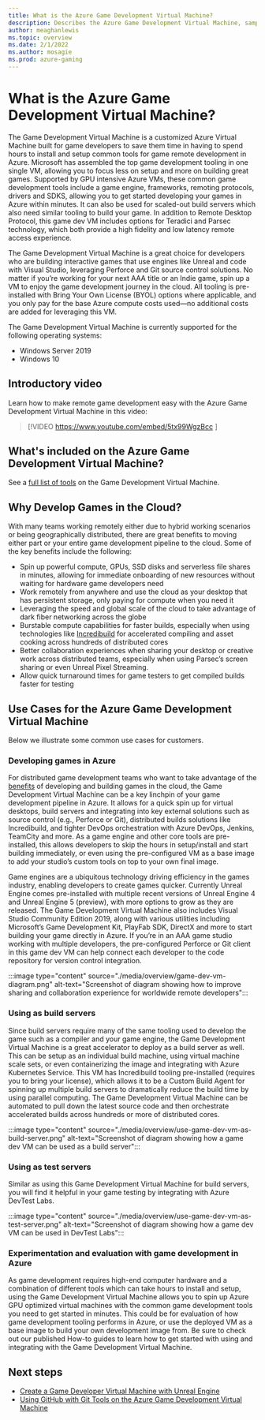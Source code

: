 ```yaml
---
title: What is the Azure Game Development Virtual Machine? 
description: Describes the Azure Game Development Virtual Machine, sample use cases, and how to use the Azure Game Development Virtual Machine as a game build server.
author: meaghanlewis
ms.topic: overview
ms.date: 2/1/2022
ms.author: mosagie
ms.prod: azure-gaming
---
```


# What is the Azure Game Development Virtual Machine?

The Game Development Virtual Machine is a customized Azure Virtual Machine built for game developers to save them time in having to spend hours to install and setup common tools for game remote development in Azure. Microsoft has assembled the top game development tooling in one single VM, allowing you to focus less on setup and more on building great games. Supported by GPU intensive Azure VMs, these common game development tools include a game engine, frameworks, remoting protocols, drivers and SDKS, allowing you to get started developing your games in Azure within minutes. It can also be used for scaled-out build servers which also need similar tooling to build your game. In addition to Remote Desktop Protocol, this game dev VM includes options for Teradici and Parsec technology, which both provide a high fidelity and low latency remote access experience.

The Game Development Virtual Machine is a great choice for developers who are building interactive games that use engines like Unreal and code with Visual Studio, leveraging Perforce and Git source control solutions. No matter if you’re working for your next AAA title or an Indie game, spin up a VM to enjoy the game development journey in the cloud. All tooling is pre-installed with Bring Your Own License (BYOL) options where applicable, and you only pay for the base Azure compute costs used—no additional costs are added for leveraging this VM.

The Game Development Virtual Machine is currently supported for the following operating systems:

* Windows Server 2019
* Windows 10

## Introductory video

Learn how to make remote game development easy with the Azure Game Development Virtual Machine in this video:
> [!VIDEO https://www.youtube.com/embed/5tx99WgzBcc ]

## What's included on the Azure Game Development Virtual Machine?

See a [full list of tools](./tools-included-azure-game-dev-kit.md) on the Game Development Virtual Machine.

## Why Develop Games in the Cloud?

With many teams working remotely either due to hybrid working scenarios or being geographically distributed, there are great benefits to moving either part or your entire game development pipeline to the cloud. Some of the key benefits include the following:

* Spin up powerful compute, GPUs, SSD disks and serverless file shares in minutes, allowing for immediate onboarding of new resources without waiting for hardware game developers need
* Work remotely from anywhere and use the cloud as your desktop that has persistent storage, only paying for compute when you need it
* Leveraging the speed and global scale of the cloud to take advantage of dark fiber networking across the globe
* Burstable compute capabilities for faster builds, especially when using technologies like [Incredibuild](https://www.incredibuild.com/partners/azure) for accelerated compiling and asset cooking across hundreds of distributed cores
* Better collaboration experiences when sharing your desktop or creative work across distributed teams, especially when using Parsec’s screen sharing or even Unreal Pixel Streaming.
* Allow quick turnaround times for game testers to get compiled builds faster for testing

## Use Cases for the Azure Game Development Virtual Machine

Below we illustrate some common use cases for customers.

### Developing games in Azure

For distributed game development teams who want to take advantage of the [benefits](./overview.md#why-develop-games-in-the-cloud) of developing and building games in the cloud, the Game Development Virtual Machine can be a key linchpin of your game development pipeline in Azure. It allows for a quick spin up for virtual desktops, build servers and integrating into key external solutions such as source control (e.g., Perforce or Git), distributed builds solutions like Incredibuild, and tighter DevOps orchestration with Azure DevOps, Jenkins, TeamCity and more. As a game engine and other core tools are pre-installed, this allows developers to skip the hours in setup/install and start building immediately, or even using the pre-configured VM as a base image to add your studio’s custom tools on top to your own final image.

Game engines are a ubiquitous technology driving efficiency in the games industry, enabling developers to create games quicker. Currently Unreal Engine comes pre-installed with multiple recent versions of Unreal Engine 4 and Unreal Engine 5 (preview), with more options to grow as they are released. The Game Development Virtual Machine also includes Visual Studio Community Edition 2019, along with various utilities including Microsoft’s Game Development Kit, PlayFab SDK, DirectX and more to start building your game directly in Azure. If you’re in an AAA game studio working with multiple developers, the pre-configured Perforce or Git client in this game dev VM can help connect each developer to the code repository for version control integration.

:::image type="content" source="./media/overview/game-dev-vm-diagram.png" alt-text="Screenshot of diagram showing how to improve sharing and collaboration experience for worldwide remote developers":::

### Using as build servers

Since build servers require many of the same tooling used to develop the game such as a compiler and your game engine, the Game Development Virtual Machine is a great accelerator to deploy as a build server as well. This can be setup as an individual build machine, using virtual machine scale sets, or even containerizing the image and integrating with Azure Kubernetes Service. This VM has Incredibuild tooling pre-installed (requires you to bring your license), which allows it to be a Custom Build Agent for spinning up multiple build servers to dramatically reduce the build time by using parallel computing. The Game Development Virtual Machine can be automated to pull down the latest source code and then orchestrate accelerated builds across hundreds or more of distributed cores.

:::image type="content" source="./media/overview/use-game-dev-vm-as-build-server.png" alt-text="Screenshot of diagram showing how a game dev VM can be used as a build server":::

### Using as test servers

Similar as using this Game Development Virtual Machine for build servers, you will find it helpful in your game testing by integrating with Azure DevTest Labs.

:::image type="content" source="./media/overview/use-game-dev-vm-as-test-server.png" alt-text="Screenshot of diagram showing how a game dev VM can be used in DevTest Labs":::

### Experimentation and evaluation with game development in Azure

As game development requires high-end computer hardware and a combination of different tools which can take hours to install and setup, using the Game Development Virtual Machine allows you to spin up Azure GPU optimized virtual machines with the common game development tools you need to get started in minutes. This could be for evaluation of how game development tooling performs in Azure, or use the deployed VM as a base image to build your own development image from. Be sure to check out our published How-to guides to learn how to get started with using and integrating with the Game Development Virtual Machine.

## Next steps

* [Create a Game Developer Virtual Machine with Unreal Engine](./create-game-development-vm-for-unreal.md)
* [Using GitHub with Git Tools on the Azure Game Development Virtual Machine](./github-git-tools-on-vm.md)
